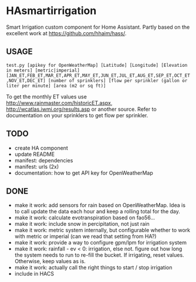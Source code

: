 # HAsmartirrigation
Smart Irrigation custom component for Home Assistant. Partly based on the excellent work at https://github.com/hhaim/hass/.

## USAGE
``
test.py [apikey for OpenWeatherMap] [Latitude] [Longitude] [Elevation in meters] [metric|imperial] [JAN_ET,FEB_ET,MAR_ET,APR_ET,MAY_ET,JUN_ET,JUL_ET,AUG_ET,SEP_ET,OCT_ET,NOV_ET,DEC_ET] [number of sprinklers] [flow per sprinkler (gallon or liter per minute] [area (m2 or sq ft)]
``

To get the monthly ET values use http://www.rainmaster.com/historicET.aspx, http://wcatlas.iwmi.org/results.asp or another source.
Refer to documentation on your sprinklers to get flow per sprinkler.
## TODO
- create HA component
- update README
- manifest: dependencies
- manifest: urls (2x)
- documentation: how to get API key for OpenWeatherMap

## DONE
- make it work: add sensors for rain based on OpenWeatherMap. Idea is to call update the data each hour and keep a rolling total for the day.
- make it work: calculate evotranspiration based on fao56...
- make it work: include snow in percipitation, not just rain
- make it work: metric system internally, but configurable whether to work with metric or imperial (can we read that setting from HA?)
- make it work: provide a way to configure gpm/lpm for irrigation system
- make it work: rainfall - ev < 0: irrigation, else not. figure out how long the system needs to run to re-fill the bucket. If irrigating, reset values. Otherwise, keep values as is.
- make it work: actually call the right things to start / stop irrigation
- include in HACS